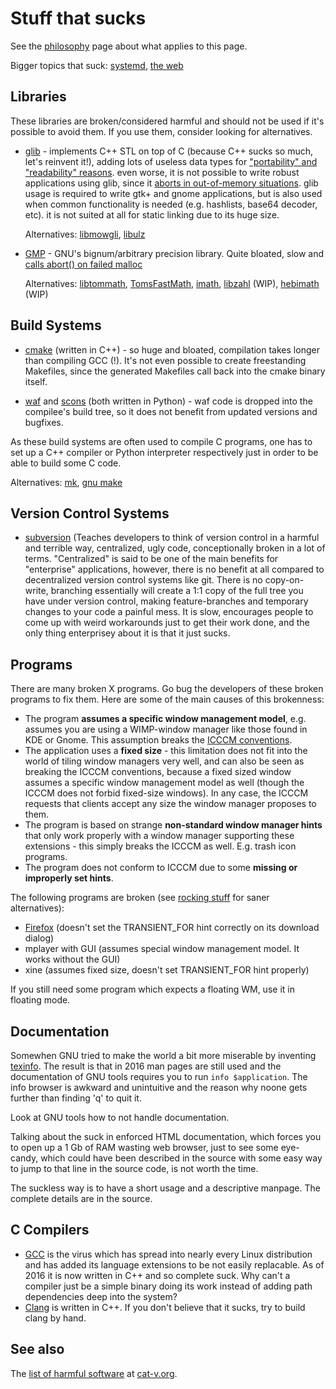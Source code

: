 Stuff that sucks
================
See the [philosophy](//suckless.org/philosophy) page about what
applies to this page.

Bigger topics that suck:
[systemd](//suckless.org/sucks/systemd), [the
web](//suckless.org/sucks/web)

Libraries
---------
These libraries are broken/considered harmful and should not be used if it's
possible to avoid them. If you use them, consider looking for alternatives.

* [glib][1] - implements C++ STL on top of C (because C++ sucks so much, let's
  reinvent it!), adding lots of useless data types for
  ["portability" and "readability" reasons][2].
  even worse, it is not possible to write robust applications using glib,
  since it [aborts in out-of-memory situations][8].
  glib usage is required to write gtk+ and gnome applications, but is also used
  when common functionality is needed (e.g. hashlists, base64 decoder, etc).
  it is not suited at all for static linking due to its huge size.

  Alternatives: [libmowgli][9], [libulz][10]

* [GMP][3] - GNU's bignum/arbitrary precision library. Quite bloated, slow and
  [calls abort() on failed malloc][4]

  Alternatives: [libtommath][5], [TomsFastMath][6], [imath][7], [libzahl][11] (WIP), [hebimath][12] (WIP)


[1]: http://library.gnome.org/devel/glib/
[2]: http://library.gnome.org/devel/glib/unstable/glib-Basic-Types.html (glib Basic Types)
[3]: http://gmplib.org/ (The GNU Multiple Precision Arithmetic Library)
[4]: https://gmplib.org/repo/gmp/file/tip/memory.c#l105 "GMP calls abort() on failed malloc()"
[5]: http://www.libtom.org/LibTomMath/
[6]: http://www.libtom.org/TomsFastMath/
[7]: https://github.com/creachadair/imath
[8]: https://bugzilla.gnome.org/show_bug.cgi?id=674446
[9]: https://github.com/atheme/libmowgli-2
[10]: https://github.com/rofl0r/libulz
[11]: //libs.suckless.org/libzahl
[12]: https://github.com/suiginsoft/hebimath

Build Systems
-------------

* [cmake][13] (written in C++) - so huge and bloated, compilation takes longer
  than compiling GCC (!).
  It's not even possible to create freestanding Makefiles, since the generated
  Makefiles call back into the cmake binary itself.

* [waf][14] and [scons][15] (both written in Python) - waf code is dropped
  into the compilee's build tree, so it does not benefit from updated versions
  and bugfixes.

As these build systems are often used to compile C programs, one has to set up a
C++ compiler or Python interpreter respectively just in order to be able to build
some C code.

Alternatives: [mk][16], [gnu make][17]

[13]: http://www.cmake.org/
[14]: https://code.google.com/p/waf/
[15]: http://www.scons.org/
[16]: http://doc.cat-v.org/plan_9/4th_edition/papers/mk
[17]: https://www.gnu.org/software/make/

Version Control Systems
-----------------------
* [subversion][18] (Teaches developers to think of version control in a harmful
  and terrible way, centralized, ugly code, conceptionally broken in a lot of
  terms. "Centralized" is said to be one of the main benefits for "enterprise"
  applications, however, there is no benefit at all compared to decentralized
  version control systems like git. There is no copy-on-write, branching
  essentially will create a 1:1 copy of the full tree you have under version
  control, making feature-branches and temporary changes to your code a painful
  mess. It is slow, encourages people to come up with weird workarounds just to
  get their work done, and the only thing enterprisey about it is that it just
  sucks.

[18]: https://subversion.apache.org/

Programs
--------
There are many broken X programs. Go bug the developers of these broken
programs to fix them. Here are some of the main causes of this brokenness:

* The program **assumes a specific window management model**, e.g.
  assumes you are using a WIMP-window manager like those
  found in KDE or Gnome. This assumption breaks the
  [ICCCM conventions][icccm].
* The application uses a **fixed size** - this limitation does not fit
  into the world of tiling window managers very well, and can also be
  seen as breaking the ICCCM conventions, because a fixed sized window
  assumes a specific window management model as well (though the ICCCM
  does not forbid fixed-size windows). In any case, the ICCCM requests
  that clients accept any size the window manager proposes to them.
* The program is based on strange **non-standard window manager
  hints** that only work properly with a window manager supporting these
  extensions - this simply breaks the ICCCM as well. E.g. trash icon
  programs.
* The program does not conform to ICCCM due to some **missing or
  improperly set hints**.

The following programs are broken (see [rocking stuff](/rocks) for saner alternatives):

* [Firefox](http://www.mozilla.org/products/firefox) (doesn't set the TRANSIENT\_FOR
  hint correctly on its download dialog)
* mplayer with GUI (assumes special window management model. It works without the GUI)
* xine (assumes fixed size, doesn't set TRANSIENT\_FOR hint properly)

If you still need some program which expects a floating WM, use it in
floating mode.

Documentation
-------------
Somewhen GNU tried to make the world a bit more miserable by inventing
[texinfo][texinfo]. The result is that in 2016 man pages are still used and
the documentation of GNU tools requires you to run `info $application`. The
info browser is awkward and unintuitive and the reason why noone gets further
than finding 'q' to quit it.

Look at GNU tools how to not handle documentation.

Talking about the suck in enforced HTML documentation, which forces you to open
up a 1 Gb of RAM wasting web browser, just to see some eye-candy, which could
have been described in the source with some easy way to jump to that line in
the source code, is not worth the time.

The suckless way is to have a short usage and a descriptive manpage. The
complete details are in the source.

C Compilers
---------
* [GCC][gcc] is the virus which has spread into nearly every Linux
  distribution and has added its language extensions to be not easily
  replacable. As of 2016 it is now written in C++ and so complete suck. Why
  can't a compiler just be a simple binary doing its work instead of adding
  path dependencies deep into the system?
* [Clang][clang] is written in C++. If you don't believe that it sucks, try to
  build clang by hand.

See also
--------

The [list of harmful software](http://harmful.cat-v.org/software/) at [cat-v.org](http://cat-v.org).

[aterm-ml-post]: //lists.suckless.org/dev/1102/7141.html
[st]:     //st.suckless.org/
[uuterm]: http://etalabs.net/uuterm.html
[icccm]:  http://tronche.com/gui/x/icccm/
[texinfo]: https://www.gnu.org/software/texinfo/
[gcc]:    http://gcc.gnu.org/
[clang]:  http://clang.llvm.org/


